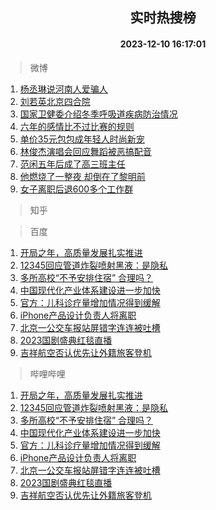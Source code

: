 <div align="center"><h2>实时热搜榜</h2><h4>2023-12-10 16:17:01</h4></div>

> 微博  

1. [杨丞琳说河南人爱骗人](https://s.weibo.com/weibo?q=%23%E6%9D%A8%E4%B8%9E%E7%90%B3%E8%AF%B4%E6%B2%B3%E5%8D%97%E4%BA%BA%E7%88%B1%E9%AA%97%E4%BA%BA%23&t=31&band_rank=1&Refer=top)<br />
2. [刘若英北京四合院](https://s.weibo.com/weibo?q=%E5%88%98%E8%8B%A5%E8%8B%B1%E5%8C%97%E4%BA%AC%E5%9B%9B%E5%90%88%E9%99%A2&t=31&band_rank=2&Refer=top)<br />
3. [国家卫健委介绍冬季呼吸道疾病防治情况](https://s.weibo.com/weibo?q=%23%E5%9B%BD%E5%AE%B6%E5%8D%AB%E5%81%A5%E5%A7%94%E4%BB%8B%E7%BB%8D%E5%86%AC%E5%AD%A3%E5%91%BC%E5%90%B8%E9%81%93%E7%96%BE%E7%97%85%E9%98%B2%E6%B2%BB%E6%83%85%E5%86%B5%23&t=31&band_rank=3&Refer=top)<br />
4. [六年的感情比不过比赛的规则](https://s.weibo.com/weibo?q=%E5%85%AD%E5%B9%B4%E7%9A%84%E6%84%9F%E6%83%85%E6%AF%94%E4%B8%8D%E8%BF%87%E6%AF%94%E8%B5%9B%E7%9A%84%E8%A7%84%E5%88%99&t=31&band_rank=4&Refer=top)<br />
5. [单价35元包包成年轻人时尚新宠](https://s.weibo.com/weibo?q=%23%E5%8D%95%E4%BB%B735%E5%85%83%E5%8C%85%E5%8C%85%E6%88%90%E5%B9%B4%E8%BD%BB%E4%BA%BA%E6%97%B6%E5%B0%9A%E6%96%B0%E5%AE%A0%23&t=31&band_rank=5&Refer=top)<br />
6. [林俊杰演唱会回应舞蹈被恶搞配音](https://s.weibo.com/weibo?q=%23%E6%9E%97%E4%BF%8A%E6%9D%B0%E6%BC%94%E5%94%B1%E4%BC%9A%E5%9B%9E%E5%BA%94%E8%88%9E%E8%B9%88%E8%A2%AB%E6%81%B6%E6%90%9E%E9%85%8D%E9%9F%B3%23&t=31&band_rank=6&Refer=top)<br />
7. [范闲五年后成了高三班主任](https://s.weibo.com/weibo?q=%23%E8%8C%83%E9%97%B2%E4%BA%94%E5%B9%B4%E5%90%8E%E6%88%90%E4%BA%86%E9%AB%98%E4%B8%89%E7%8F%AD%E4%B8%BB%E4%BB%BB%23&t=31&band_rank=7&Refer=top)<br />
8. [他燃烧了一整夜 却倒在了黎明前](https://s.weibo.com/weibo?q=%E4%BB%96%E7%87%83%E7%83%A7%E4%BA%86%E4%B8%80%E6%95%B4%E5%A4%9C%20%E5%8D%B4%E5%80%92%E5%9C%A8%E4%BA%86%E9%BB%8E%E6%98%8E%E5%89%8D&t=31&band_rank=8&Refer=top)<br />
9. [女子离职后退600多个工作群](https://s.weibo.com/weibo?q=%23%E5%A5%B3%E5%AD%90%E7%A6%BB%E8%81%8C%E5%90%8E%E9%80%80600%E5%A4%9A%E4%B8%AA%E5%B7%A5%E4%BD%9C%E7%BE%A4%23&t=31&band_rank=9&Refer=top)<br />

> 知乎  


> 百度  

1. [开局之年，高质量发展扎实推进](https://www.baidu.com/s?wd=%E5%BC%80%E5%B1%80%E4%B9%8B%E5%B9%B4%EF%BC%8C%E9%AB%98%E8%B4%A8%E9%87%8F%E5%8F%91%E5%B1%95%E6%89%8E%E5%AE%9E%E6%8E%A8%E8%BF%9B&sa=fyb_news&rsv_dl=fyb_news)<br />
2. [12345回应管道炸裂喷射黑液：是隐私](https://www.baidu.com/s?wd=12345%E5%9B%9E%E5%BA%94%E7%AE%A1%E9%81%93%E7%82%B8%E8%A3%82%E5%96%B7%E5%B0%84%E9%BB%91%E6%B6%B2%EF%BC%9A%E6%98%AF%E9%9A%90%E7%A7%81&sa=fyb_news&rsv_dl=fyb_news)<br />
3. [多所高校“不予安排住宿” 合理吗？](https://www.baidu.com/s?wd=%E5%A4%9A%E6%89%80%E9%AB%98%E6%A0%A1%E2%80%9C%E4%B8%8D%E4%BA%88%E5%AE%89%E6%8E%92%E4%BD%8F%E5%AE%BF%E2%80%9D+%E5%90%88%E7%90%86%E5%90%97%EF%BC%9F&sa=fyb_news&rsv_dl=fyb_news)<br />
4. [中国现代化产业体系建设进一步加快](https://www.baidu.com/s?wd=%E4%B8%AD%E5%9B%BD%E7%8E%B0%E4%BB%A3%E5%8C%96%E4%BA%A7%E4%B8%9A%E4%BD%93%E7%B3%BB%E5%BB%BA%E8%AE%BE%E8%BF%9B%E4%B8%80%E6%AD%A5%E5%8A%A0%E5%BF%AB&sa=fyb_news&rsv_dl=fyb_news)<br />
5. [官方：儿科诊疗量增加情况得到缓解](https://www.baidu.com/s?wd=%E5%AE%98%E6%96%B9%EF%BC%9A%E5%84%BF%E7%A7%91%E8%AF%8A%E7%96%97%E9%87%8F%E5%A2%9E%E5%8A%A0%E6%83%85%E5%86%B5%E5%BE%97%E5%88%B0%E7%BC%93%E8%A7%A3&sa=fyb_news&rsv_dl=fyb_news)<br />
6. [iPhone产品设计负责人将离职](https://www.baidu.com/s?wd=iPhone%E4%BA%A7%E5%93%81%E8%AE%BE%E8%AE%A1%E8%B4%9F%E8%B4%A3%E4%BA%BA%E5%B0%86%E7%A6%BB%E8%81%8C&sa=fyb_news&rsv_dl=fyb_news)<br />
7. [北京一公交车报站屏错字连连被吐槽](https://www.baidu.com/s?wd=%E5%8C%97%E4%BA%AC%E4%B8%80%E5%85%AC%E4%BA%A4%E8%BD%A6%E6%8A%A5%E7%AB%99%E5%B1%8F%E9%94%99%E5%AD%97%E8%BF%9E%E8%BF%9E%E8%A2%AB%E5%90%90%E6%A7%BD&sa=fyb_news&rsv_dl=fyb_news)<br />
8. [2023国剧盛典红毯直播](https://www.baidu.com/s?wd=2023%E5%9B%BD%E5%89%A7%E7%9B%9B%E5%85%B8%E7%BA%A2%E6%AF%AF%E7%9B%B4%E6%92%AD&sa=fyb_news&rsv_dl=fyb_news)<br />
9. [吉祥航空否认优先让外籍旅客登机](https://www.baidu.com/s?wd=%E5%90%89%E7%A5%A5%E8%88%AA%E7%A9%BA%E5%90%A6%E8%AE%A4%E4%BC%98%E5%85%88%E8%AE%A9%E5%A4%96%E7%B1%8D%E6%97%85%E5%AE%A2%E7%99%BB%E6%9C%BA&sa=fyb_news&rsv_dl=fyb_news)<br />

> 哔哩哔哩  

1. [开局之年，高质量发展扎实推进](https://www.baidu.com/s?wd=%E5%BC%80%E5%B1%80%E4%B9%8B%E5%B9%B4%EF%BC%8C%E9%AB%98%E8%B4%A8%E9%87%8F%E5%8F%91%E5%B1%95%E6%89%8E%E5%AE%9E%E6%8E%A8%E8%BF%9B&sa=fyb_news&rsv_dl=fyb_news)<br />
2. [12345回应管道炸裂喷射黑液：是隐私](https://www.baidu.com/s?wd=12345%E5%9B%9E%E5%BA%94%E7%AE%A1%E9%81%93%E7%82%B8%E8%A3%82%E5%96%B7%E5%B0%84%E9%BB%91%E6%B6%B2%EF%BC%9A%E6%98%AF%E9%9A%90%E7%A7%81&sa=fyb_news&rsv_dl=fyb_news)<br />
3. [多所高校“不予安排住宿” 合理吗？](https://www.baidu.com/s?wd=%E5%A4%9A%E6%89%80%E9%AB%98%E6%A0%A1%E2%80%9C%E4%B8%8D%E4%BA%88%E5%AE%89%E6%8E%92%E4%BD%8F%E5%AE%BF%E2%80%9D+%E5%90%88%E7%90%86%E5%90%97%EF%BC%9F&sa=fyb_news&rsv_dl=fyb_news)<br />
4. [中国现代化产业体系建设进一步加快](https://www.baidu.com/s?wd=%E4%B8%AD%E5%9B%BD%E7%8E%B0%E4%BB%A3%E5%8C%96%E4%BA%A7%E4%B8%9A%E4%BD%93%E7%B3%BB%E5%BB%BA%E8%AE%BE%E8%BF%9B%E4%B8%80%E6%AD%A5%E5%8A%A0%E5%BF%AB&sa=fyb_news&rsv_dl=fyb_news)<br />
5. [官方：儿科诊疗量增加情况得到缓解](https://www.baidu.com/s?wd=%E5%AE%98%E6%96%B9%EF%BC%9A%E5%84%BF%E7%A7%91%E8%AF%8A%E7%96%97%E9%87%8F%E5%A2%9E%E5%8A%A0%E6%83%85%E5%86%B5%E5%BE%97%E5%88%B0%E7%BC%93%E8%A7%A3&sa=fyb_news&rsv_dl=fyb_news)<br />
6. [iPhone产品设计负责人将离职](https://www.baidu.com/s?wd=iPhone%E4%BA%A7%E5%93%81%E8%AE%BE%E8%AE%A1%E8%B4%9F%E8%B4%A3%E4%BA%BA%E5%B0%86%E7%A6%BB%E8%81%8C&sa=fyb_news&rsv_dl=fyb_news)<br />
7. [北京一公交车报站屏错字连连被吐槽](https://www.baidu.com/s?wd=%E5%8C%97%E4%BA%AC%E4%B8%80%E5%85%AC%E4%BA%A4%E8%BD%A6%E6%8A%A5%E7%AB%99%E5%B1%8F%E9%94%99%E5%AD%97%E8%BF%9E%E8%BF%9E%E8%A2%AB%E5%90%90%E6%A7%BD&sa=fyb_news&rsv_dl=fyb_news)<br />
8. [2023国剧盛典红毯直播](https://www.baidu.com/s?wd=2023%E5%9B%BD%E5%89%A7%E7%9B%9B%E5%85%B8%E7%BA%A2%E6%AF%AF%E7%9B%B4%E6%92%AD&sa=fyb_news&rsv_dl=fyb_news)<br />
9. [吉祥航空否认优先让外籍旅客登机](https://www.baidu.com/s?wd=%E5%90%89%E7%A5%A5%E8%88%AA%E7%A9%BA%E5%90%A6%E8%AE%A4%E4%BC%98%E5%85%88%E8%AE%A9%E5%A4%96%E7%B1%8D%E6%97%85%E5%AE%A2%E7%99%BB%E6%9C%BA&sa=fyb_news&rsv_dl=fyb_news)<br />
